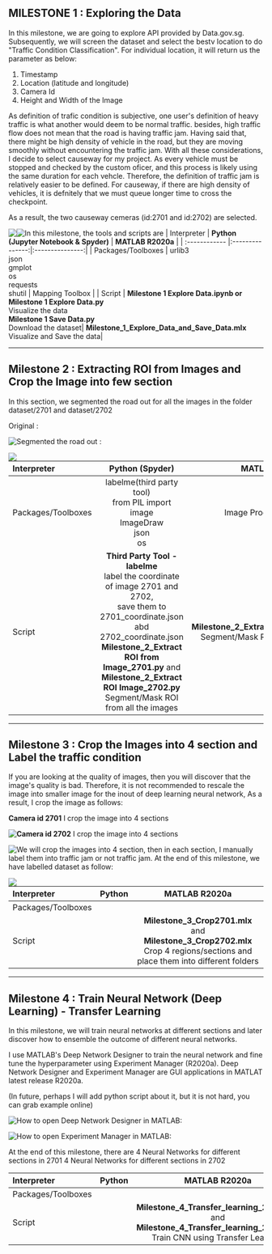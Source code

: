 ## MILESTONE 1 : Exploring the Data

In this milestone, we are going to explore API provided by Data.gov.sg. Subsequently, we will screen the dataset and select the bestv location to do "Traffic Condition Classification". For individual location, it will return us the parameter as below:

1) Timestamp
2) Location (latitude and longitude)
3) Camera Id
4) Height and Width of the Image

As definition of trafic condition is subjective, one user's definition of heavy traffic is what another would deem to be normal traffic. besides, high traffic flow does not mean that the road is having traffic jam. Having said that, there might be high density of vehicle in the road, but they are moving smoothly without encountering the traffic jam. With all these considerations, I decide to select causeway for my project. As every vehicle must be stopped and checked by the custom oficer, and this process is likely using the same duration for each vehcle. Therefore, the definition of traffic jam is relatively easier to be defined. For causeway, if there are high density of vehicles, it is defnitely that we must queue longer time to cross the checkpoint.

As a result, the two causeway cemeras (id:2701 and id:2702) are selected.

<img src="Image/Image1.png"
     style="float: left; margin-right: 0px;" />


<img src="Image/Image2.png"
     style="float: left; margin-right: 0px;" />

In this milestone, the tools and scripts are
| Interpreter | **Python (Jupyter Notebook & Spyder)**  | **MATLAB R2020a** |
| :------------ |:---------------:|:---------------:|
| Packages/Toolboxes | urlib3<br>json<br>gmplot<br>os<br>requests<br>shutil | Mapping Toolbox |
| Script | **Milestone 1 Explore Data.ipynb or Milestone 1 Explore Data.py**<br> Visualize the data <br> **Milestone 1 Save Data.py** <br> Download the dataset| **Milestone_1_Explore_Data_and_Save_Data.mlx**<br> Visualize and Save the data|

---
## Milestone 2 : Extracting ROI from Images and Crop the Image into few section
In this section, we segmented the road out for all the images in the folder dataset/2701 and dataset/2702

Original :

<img src="Image/Image3.png"
     style="float: left; margin-right: 0px;" />
     
Segmented the road out :

<img src="Image/Image4.png"
     style="float: left; margin-right: 0px;" />
     
| Interpreter | **Python (Spyder)**  | **MATLAB R2020a** |
| :------------ |:---------------:|:---------------:|
| Packages/Toolboxes | labelme(third party tool)<br>from PIL import image<br>ImageDraw<br>json<br>os | Image Processing Toolbox |
| Script | **Third Party Tool - labelme**<br>label the coordinate of image 2701 and 2702, <br> save them to 2701_coordinate.json abd 2702_coordinate.json<br>**Milestone_2_Extract ROI from Image_2701.py** and **Milestone_2_Extract ROI Image_2702.py** <br> Segment/Mask ROI from all the images| **Milestone_2_Extract_ROI_from_Image.mlx**<br> Segment/Mask ROI from all the images|

---
## Milestone 3 : Crop the Images into 4 section and Label the traffic condition
If you are looking at the quality of images, then you will discover that the image's quality is bad. Therefore, it is not recommended to rescale the image into smaller image for the inout of deep learning neural network, As a result, I crop the image as follows:

**Camera id 2701**
I crop the image into 4 sections

<img src="Image/Image5.png"
     style="float: left; margin-right: 0px;" />

**Camera id 2702**
I crop the image into 4 sections

<img src="Image/Image6.png"
     style="float: left; margin-right: 0px;" />
     
We will crop the images into 4 section, then in each section, I manually label them into traffic jam or not traffic jam.
At the end of this milestone, we have labelled dataset as follow:

<img src="Image/Image7.png"
     style="float: left; margin-right: 0px;" />

| Interpreter | **Python**  | **MATLAB R2020a** |
| :------------ |:---------------:|:---------------:|
| Packages/Toolboxes |  |  |
| Script | | **Milestone_3_Crop2701.mlx** and **Milestone_3_Crop2702.mlx**<br> Crop 4 regions/sections and place them into different folders|

---
## Milestone 4 : Train Neural Network (Deep Learning) - Transfer Learning
In this milestone, we will train neural networks at different sections and later discover how to ensemble the outcome of different neural networks.

I use MATLAB's Deep Network Designer to train the neural network and fine tune the hyperparameter using Experiment Manager (R2020a). Deep Network Designer and Experiment Manager are GUI applications in MATLAT latest release R2020a.

(In future, perhaps I will add python script about it, but it is not hard, you can grab example online)

How to open Deep Network Designer in MATLAB:
<img src="Image/Image8.png"
     style="float: left; margin-right: 0px;" />
     
How to open Experiment Manager in MATLAB:
<img src="Image/Image9.png"
     style="float: left; margin-right: 0px;" />
     
At the end of this milestone, there are
4 Neural Networks for different sections in 2701
4 Neural Networks for different sections in 2702

| Interpreter | **Python**  | **MATLAB R2020a** |
| :------------ |:---------------:|:---------------:|
| Packages/Toolboxes |  |  |
| Script | | **Milestone_4_Transfer_learning_2701.mlx** and **Milestone_4_Transfer_learning_2702.mlx**<br> Train CNN using Transfer Learning|
